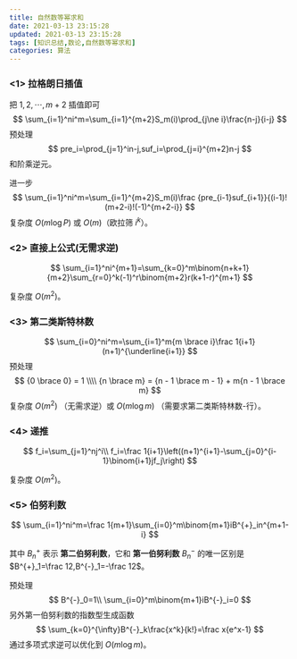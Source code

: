 ```yaml
---
title: 自然数等幂求和
date: 2021-03-13 23:15:28
updated: 2021-03-13 23:15:28
tags: [知识总结,数论,自然数等幂求和]
categories: 算法
---
```

### <1> 拉格朗日插值

把 $1,2,\cdots,m+2$ 插值即可
$$
\sum_{i=1}^ni^m=\sum_{i=1}^{m+2}S_m(i)\prod_{j\ne i}\frac{n-j}{i-j}
$$
预处理
$$
pre_i=\prod_{j=1}^in-j,suf_i=\prod_{j=i}^{m+2}n-j
$$
和阶乘逆元。

进一步
$$
\sum_{i=1}^ni^m=\sum_{i=1}^{m+2}S_m(i)\frac {pre_{i-1}suf_{i+1}}{(i-1)!(m+2-i)!(-1)^{m+2-i}}
$$
复杂度 $O(m\log P)$ 或 $O(m)$（欧拉筛 $i^k$）。



### <2> 直接上公式(无需求逆)

$$
\sum_{i=1}^ni^{m+1}=\sum_{k=0}^m\binom{n+k+1}{m+2}\sum_{r=0}^k(-1)^r\binom{m+2}r(k+1-r)^{m+1}
$$

复杂度 $O(m^2)$。

### <3> 第二类斯特林数

$$
\sum_{i=0}^ni^m=\sum_{i=1}^m{m \brace i}\frac 1{i+1}(n+1)^{\underline{i+1}}
$$
预处理
$$
{0 \brace 0} = 1 \\\\
{n \brace m} = {n - 1 \brace m - 1} + m{n - 1 \brace m}
$$
复杂度 $O(m^2)$ （无需求逆）或 $O(m\log m)$ （需要求第二类斯特林数-行）。

### <4> 递推

$$
f_i=\sum_{j=1}^nj^i\\
f_i=\frac 1{i+1}\left((n+1)^{i+1}-\sum_{j=0}^{i-1}\binom{i+1}jf_j\right)
$$

复杂度 $O(m^2)$。

### <5> 伯努利数

$$
\sum_{i=1}^ni^m=\frac 1{m+1}\sum_{i=0}^m\binom{m+1}iB^{+}_in^{m+1-i}
$$

其中 $B^{+}_n$ 表示 **第二伯努利数**，它和 **第一伯努利数** $B^{-}_n$ 的唯一区别是 $B^{+}_1=\frac 12,B^{-}_1=-\frac 12$。

预处理
$$
B^{-}_0=1\\
\sum_{i=0}^m\binom{m+1}iB^{-}_i=0
$$
另外第一伯努利数的指数型生成函数
$$
\sum_{k=0}^{\infty}B^{-}_k\frac{x^k}{k!}=\frac x{e^x-1}
$$
通过多项式求逆可以优化到 $O(m\log m)$。